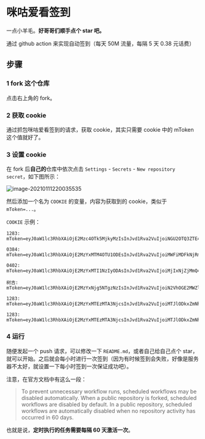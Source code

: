 # 咪咕爱看签到

一点小羊毛。**好哥哥们顺手点个 star 吧。**

通过 github action 来实现自动签到（每天 50M 流量，每隔 5 天 0.38 元话费）

## 步骤

### 1 fork 这个仓库

点击右上角的 fork。

### 2 获取 cookie

通过抓包咪咕爱看签到的请求，获取 cookie，其实只需要 cookie 中的 mToken 这个值就好了。

### 3 设置 cookie

在 fork 后**自己的**仓库中依次点击 `Settings` - `Secrets` - `New repository secret`，如下图所示：

![image-20210111220035535](README.assets/image-20210111220035535.png)

然后添加一个名为 `COOKIE` 的变量，内容为获取到的 cookie，类似于 `mToken=...`。

`COOKIE` 示例：

```text
1283: mToken=eyJ0aW1lc3RhbXAiOjE2Mzc4OTk5MjkyMzIsInJvd1Rva2VuIjoiNGU2OTQ3ZTE4ZjhkZTFlNzQ2NmEyZmYxNTFhMWZlNWIiLCJ1aWQiOjIzNDY4MjIsIm1vYmlsZSI6IjE4MzU4NTcxMjgzIiwiZXh0ZW5kIjoie1wibW9iaWxlVHlwZVwiOlwiMFwifSIsImRldmljZUlkIjoiMDUwNDMxODhkOTFiZGVkOCIsImNsaWVudFZlcnNpb24iOiI1LjIuMyIsImRldmljZU1vZGVsIjoiSE9OT1IiLCJndWVzdCI6ZmFsc2UsInNpZ24iOiI5ODljMzQyZjYxMmEyMDcxM2FmNWM3NTYzMmY5ZGZjOSJ9; 
```

```text
0384: mToken=eyJ0aW1lc3RhbXAiOjE2MzYxMTM4OTU1ODEsInJvd1Rva2VuIjoiMWFiMDFkNjRmNTkyYWYzOGUyNGFlMDM5ODg0Y2VkNjkiLCJ1aWQiOjE2NTE2MjAwLCJtb2JpbGUiOiIxMzQ4NjU5MDM4NCIsImV4dGVuZCI6IntcIm1vYmlsZVR5cGVcIjpcIjBcIn0iLCJkZXZpY2VJZCI6IjA1MDQzMTg4ZDkxYmRlZDgiLCJjbGllbnRWZXJzaW9uIjoiNS4xLjkiLCJkZXZpY2VNb2RlbCI6IkhPTk9SIiwiZ3Vlc3QiOmZhbHNlLCJzaWduIjoiZGRlZDhkNTllNjUwOTBiMjRkOGQzM2QyY2E3ODMzMzMifQ; 
```

```text
0402: mToken=eyJ0aW1lc3RhbXAiOjE2MzYxMTI1NzIyODAsInJvd1Rva2VuIjoiMjIxNjZjMmQ4NGYwMDlmYmU3Njk4NWI1ZGZhYzg5ZTQiLCJ1aWQiOjM2MDU1ODYsIm1vYmlsZSI6IjEzOTY3NTMwNDAyIiwiZXh0ZW5kIjoie1wibW9iaWxlVHlwZVwiOlwiMFwifSIsImRldmljZUlkIjoiMDUwNDMxODhkOTFiZGVkOCIsImNsaWVudFZlcnNpb24iOiI1LjEuOSIsImRldmljZU1vZGVsIjoiSE9OT1IiLCJndWVzdCI6ZmFsc2UsInNpZ24iOiI5YTRiNDhjNGU1Mjg3YzRkOTAxNGIwMTE5NTk3ZmI3MSJ9;
```

```text
树吉: mToken=eyJ0aW1lc3RhbXAiOjE2MzYxNjg5NTgzNzIsInJvd1Rva2VuIjoiN2VhOGE2MWZlMWE0MWFiOGZlMGE3MmE1N2M1OTZmM2MiLCJ1aWQiOjExODg5MzQ1LCJtb2JpbGUiOiIxMzU2NzU2MzI2OCIsImV4dGVuZCI6IntcIm1vYmlsZVR5cGVcIjpcIjBcIn0iLCJkZXZpY2VJZCI6IjA1MDQzMTg4ZDkxYmRlZDgiLCJjbGllbnRWZXJzaW9uIjoiNS4xLjkiLCJkZXZpY2VNb2RlbCI6IkhPTk9SIiwiZ3Vlc3QiOmZhbHNlLCJzaWduIjoiNzA1OTVjYjQyYTFkMDMxNWQ0NTI3MDc3YmZlYzdjOTgifQ;
```

```text
1283: mToken=eyJ0aW1lc3RhbXAiOjE2MzYxMTEzMTA3NjcsInJvd1Rva2VuIjoiMTJlODkxZmNhZWI0ZjJjY2M5MWY2NDZiNTE5MmMzMDAiLCJ1aWQiOjIzNDY4MjIsIm1vYmlsZSI6IjE4MzU4NTcxMjgzIiwiZXh0ZW5kIjoie1wibW9iaWxlVHlwZVwiOlwiMFwifSIsImRldmljZUlkIjoiMDUwNDMxODhkOTFiZGVkOCIsImNsaWVudFZlcnNpb24iOiI1LjEuOSIsImRldmljZU1vZGVsIjoiSE9OT1IiLCJndWVzdCI6ZmFsc2UsInNpZ24iOiJhOTIzYTg5NjhjOWJkY2RmMGQ3NmQ1NTE1NjI1NWJlOCJ9;
```

```text
1283: mToken=eyJ0aW1lc3RhbXAiOjE2MzYxMTEzMTA3NjcsInJvd1Rva2VuIjoiMTJlODkxZmNhZWI0ZjJjY2M5MWY2NDZiNTE5MmMzMDAiLCJ1aWQiOjIzNDY4MjIsIm1vYmlsZSI6IjE4MzU4NTcxMjgzIiwiZXh0ZW5kIjoie1wibW9iaWxlVHlwZVwiOlwiMFwifSIsImRldmljZUlkIjoiMDUwNDMxODhkOTFiZGVkOCIsImNsaWVudFZlcnNpb24iOiI1LjEuOSIsImRldmljZU1vZGVsIjoiSE9OT1IiLCJndWVzdCI6ZmFsc2UsInNpZ24iOiJhOTIzYTg5NjhjOWJkY2RmMGQ3NmQ1NTE1NjI1NWJlOCJ9;
```

### 4 运行

随便发起一个 push 请求，可以修改一下 `README.md`，或者自己给自己点个 star，就可以开始。之后就会每小时进行一次签到（因为有时候签到会失败，好像是服务器不太好，就设置一下每小时签到一次保证成功吧）。

注意，在官方文档中有这么一段：

> To prevent unnecessary workflow runs, scheduled workflows may be disabled automatically. When a public repository is forked, scheduled workflows are disabled by default. In a public repository, scheduled workflows are automatically disabled when no repository activity has occurred in 60 days.

也就是说，**定时执行的任务需要每隔 60 天激活一次**。
